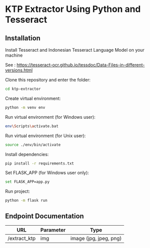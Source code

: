 # KTP Extractor Using Python and Tesseract

## Installation

Install Tesseract and Indonesian Tesseract Language Model on your machine

See : https://tesseract-ocr.github.io/tessdoc/Data-Files-in-different-versions.html

Clone this repository and enter the folder:

```sh
cd ktp-extractor
```

Create virtual environment:

```sh
python -m venv env
```

Run virtual environment (for Windows user):

```sh
env\Scripts\activate.bat
```

Run virtual environment (for Unix user):

```sh
source ./env/bin/activate
```

Install dependencies:

```sh
pip install -r requirements.txt
```

Set FLASK_APP (for Windows user only):

```sh
set FLASK_APP=app.py
```

Run project:

```sh
python -m flask run
```

## Endpoint Documentation

| URL          | Parameter | Type                   |
| ------------ | --------- | ---------------------- |
| /extract_ktp | img       | image (jpg, jpeg, png) |
